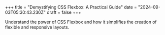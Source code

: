 +++
title = "Demystifying CSS Flexbox: A Practical Guide"
date = "2024-09-03T05:30:43.230Z"
draft = false
+++

  Understand the power of CSS Flexbox and how it simplifies the creation of flexible and responsive layouts.
        